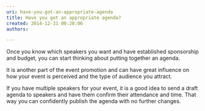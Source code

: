 ```yaml
---
uri: have-you-got-an-appropriate-agenda
title: Have you got an appropriate agenda?
created: 2014-12-31 00:20:06
authors:

---
```





<span class='intro'> <p class="ssw15-rteElement-P">Once you know which speakers you want and have established sponsorship and budget, you can start thinking about putting together an agenda.&#160;</p> </span>

<p class="ssw15-rteElement-P">It is another part of the event promotion and can have great influence on how your event is perceived and the type of audience you attract. ​​</p><p>If you have multiple speakers for your event, it is a good idea to send a draft agenda to speakers and have them confirm their attendance and time. That way you can confidently publish the agenda with no further changes.&#160;</p>


